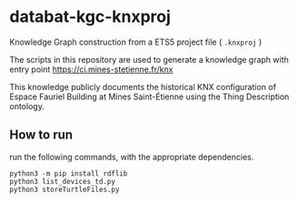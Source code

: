 # databat-kgc-knxproj

Knowledge Graph construction from a ETS5 project file ( `.knxproj` )

The scripts in this repository are used to generate a knowledge graph with entry point https://ci.mines-stetienne.fr/knx 

This knowledge publicly documents the historical KNX configuration of Espace Fauriel Building at Mines Saint-Étienne using the Thing Description ontology. 

## How to run

run the following commands, with the appropriate dependencies.

```
python3 -m pip install rdflib
python3 list_devices_td.py
python3 storeTurtleFiles.py
```
